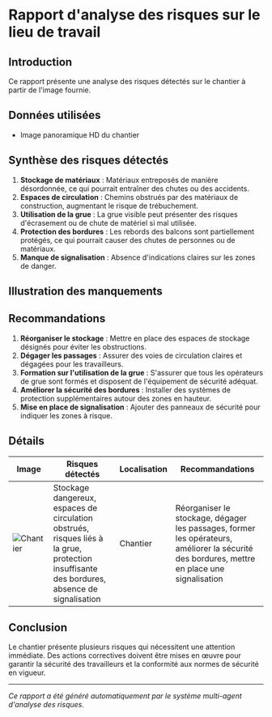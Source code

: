 # Rapport d'analyse des risques sur le lieu de travail
## Introduction
Ce rapport présente une analyse des risques détectés sur le chantier à partir de l'image fournie.

## Données utilisées
- Image panoramique HD du chantier

## Synthèse des risques détectés
1. **Stockage de matériaux** : Matériaux entreposés de manière désordonnée, ce qui pourrait entraîner des chutes ou des accidents.
2. **Espaces de circulation** : Chemins obstrués par des matériaux de construction, augmentant le risque de trébuchement.
3. **Utilisation de la grue** : La grue visible peut présenter des risques d'écrasement ou de chute de matériel si mal utilisée.
4. **Protection des bordures** : Les rebords des balcons sont partiellement protégés, ce qui pourrait causer des chutes de personnes ou de matériaux.
5. **Manque de signalisation** : Absence d'indications claires sur les zones de danger.

## Illustration des manquements
<!-- Insertion d'images annotées ou de schémas indiquant les risques -->

## Recommandations
1. **Réorganiser le stockage** : Mettre en place des espaces de stockage désignés pour éviter les obstructions.
2. **Dégager les passages** : Assurer des voies de circulation claires et dégagées pour les travailleurs.
3. **Formation sur l'utilisation de la grue** : S'assurer que tous les opérateurs de grue sont formés et disposent de l'équipement de sécurité adéquat.
4. **Améliorer la sécurité des bordures** : Installer des systèmes de protection supplémentaires autour des zones en hauteur.
5. **Mise en place de signalisation** : Ajouter des panneaux de sécurité pour indiquer les zones à risque.

## Détails
| Image | Risques détectés | Localisation | Recommandations |
|-------|------------------|--------------|-----------------|
| ![Chantier](670724284_d28cded2-c38a-4dfb-a3e3-a7897db29277.jpg) | Stockage dangereux, espaces de circulation obstrués, risques liés à la grue, protection insuffisante des bordures, absence de signalisation | Chantier | Réorganiser le stockage, dégager les passages, former les opérateurs, améliorer la sécurité des bordures, mettre en place une signalisation |

## Conclusion
Le chantier présente plusieurs risques qui nécessitent une attention immédiate. Des actions correctives doivent être mises en œuvre pour garantir la sécurité des travailleurs et la conformité aux normes de sécurité en vigueur.

---
*Ce rapport a été généré automatiquement par le système multi-agent d'analyse des risques.*